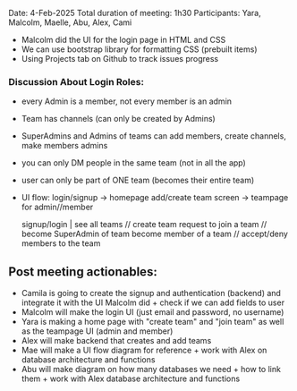 Date: 4-Feb-2025 
Total duration of meeting: 1h30
Participants: Yara, Malcolm, Maelle, Abu, Alex, Cami

- Malcolm did the UI for the login page in HTML and CSS
- We can use bootstrap library for formatting CSS (prebuilt items)
- Using Projects tab on Github to track issues progress

### Discussion About Login Roles: 
- every Admin is a member, not every member is an admin
- Team has channels (can only be created by Admins)
- SuperAdmins and Admins of teams can add members, create channels, make members admins
- you can only DM people in the same team (not in all the app)
- user can only be part of ONE team (becomes their entire team)
- UI flow: login/signup -> homepage add/create team screen -> teampage for admin//member

  signup/login
        |
          see all teams // create team
 request to join a team // become SuperAdmin of team
become member of a team // accept/deny members to the team


## Post meeting actionables:
- Camila is going to create the signup and authentication (backend) and integrate it with the UI Malcolm did + check if we can add fields to user
- Malcolm will make the login UI (just email and password, no username)
- Yara is making a home page with "create team" and "join team" as well as the teampage UI (admin and member)
- Alex will make backend that creates and add teams 
- Mae will make a UI flow diagram for reference + work with Alex on database architecture and functions
- Abu will make diagram on how many databases we need + how to link them + work with Alex database architecture and functions

